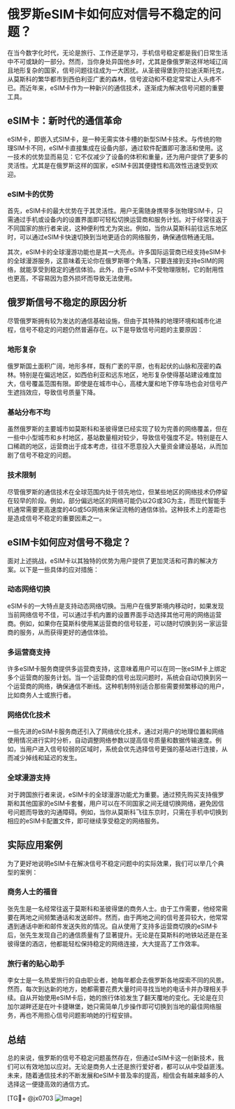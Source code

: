 # 俄罗斯eSIM卡如何应对信号不稳定的问题？

在当今数字化时代，无论是旅行、工作还是学习，手机信号稳定都是我们日常生活中不可或缺的一部分。然而，当你身处异国他乡时，尤其是像俄罗斯这样地域辽阔且地形复杂的国家，信号问题往往成为一大困扰。从圣彼得堡到符拉迪沃斯托克，从莫斯科的繁华都市到西伯利亚广袤的森林，信号波动和不稳定常常让人头疼不已。而近年来，eSIM卡作为一种新兴的通信技术，逐渐成为解决信号问题的重要工具。

## eSIM卡：新时代的通信革命

eSIM卡，即嵌入式SIM卡，是一种无需实体卡槽的新型SIM卡技术。与传统的物理SIM卡不同，eSIM卡直接集成在设备内部，通过软件配置即可激活和使用。这一技术的优势显而易见：它不仅减少了设备的体积和重量，还为用户提供了更多的灵活性。尤其是在俄罗斯这样的国家，eSIM卡因其便捷性和高效性迅速受到欢迎。

### eSIM卡的优势

首先，eSIM卡的最大优势在于其灵活性。用户无需随身携带多张物理SIM卡，只需通过手机或设备内的设置界面即可轻松切换运营商和服务计划。对于经常往返于不同国家的旅行者来说，这种便利性尤为突出。例如，当你从莫斯科前往远东地区时，可以通过eSIM卡快速切换到当地更适合的网络服务，确保通信畅通无阻。

其次，eSIM卡的全球漫游功能也是其一大亮点。许多国际运营商已经支持eSIM卡的全球漫游服务，这意味着无论你在俄罗斯哪个角落，只要连接到支持eSIM的网络，就能享受到稳定的通信体验。此外，由于eSIM卡不受物理限制，它的耐用性也更高，不容易因为意外损坏而导致无法使用。

## 俄罗斯信号不稳定的原因分析

尽管俄罗斯拥有较为发达的通信基础设施，但由于其特殊的地理环境和城市化进程，信号不稳定的问题仍然普遍存在。以下是导致信号问题的主要原因：

### 地形复杂

俄罗斯国土面积广阔，地形多样，既有广袤的平原，也有起伏的山脉和茂密的森林。特别是在偏远地区，如西伯利亚和远东地区，地形复杂使得基站建设难度加大，信号覆盖范围有限。即使是在城市中心，高楼大厦和地下停车场也会对信号产生遮挡效应，导致信号质量下降。

### 基站分布不均

虽然俄罗斯的主要城市如莫斯科和圣彼得堡已经实现了较为完善的网络覆盖，但在一些中小型城市和乡村地区，基站数量相对较少，导致信号强度不足。特别是在人口稀疏的地区，运营商出于成本考虑，往往不愿意投入大量资金建设基站，从而加剧了信号不稳定的问题。

### 技术限制

尽管俄罗斯的通信技术在全球范围内处于领先地位，但某些地区的网络技术仍停留在较早的阶段。例如，部分偏远地区的网络可能仍以2G或3G为主，而现代智能手机通常需要更高速度的4G或5G网络来保证流畅的通信体验。这种技术上的差距也是造成信号不稳定的重要因素之一。

## eSIM卡如何应对信号不稳定？

面对上述挑战，eSIM卡以其独特的优势为用户提供了更加灵活和可靠的解决方案。以下是一些具体的应对措施：

### 动态网络切换

eSIM卡的一大特点是支持动态网络切换。当用户在俄罗斯境内移动时，如果发现当前网络信号不佳，可以通过手机内置的设置界面手动选择其他可用的网络运营商。例如，如果你在莫斯科使用某运营商的信号较差，可以随时切换到另一家运营商的服务，从而获得更好的通信体验。

### 多运营商支持

许多eSIM卡服务商提供多运营商支持，这意味着用户可以在同一张eSIM卡上绑定多个运营商的服务计划。当一个运营商的信号出现问题时，系统会自动切换到另一个运营商的网络，确保通信不断线。这种机制特别适合那些需要频繁移动的用户，比如商务人士或旅行者。

### 网络优化技术

一些先进的eSIM卡服务商还引入了网络优化技术，通过对用户的地理位置和网络使用情况进行实时分析，自动调整网络参数以提高信号质量和数据传输速度。例如，当用户进入信号较弱的区域时，系统会优先选择信号更强的基站进行连接，从而减少掉线和延迟的发生。

### 全球漫游支持

对于跨国旅行者来说，eSIM卡的全球漫游功能尤为重要。通过预先购买支持俄罗斯和其他国家的eSIM卡套餐，用户可以在不同国家之间无缝切换网络，避免因信号问题而导致的沟通障碍。例如，当你从莫斯科飞往东京时，只需在手机中切换到相应的eSIM卡配置文件，即可继续享受稳定的网络服务。

## 实际应用案例

为了更好地说明eSIM卡在解决信号不稳定问题中的实际效果，我们可以举几个典型的案例：

### 商务人士的福音

张先生是一名经常往返于莫斯科和圣彼得堡的商务人士。由于工作需要，他经常需要在两地之间频繁通话和发送邮件。然而，由于两地之间的信号差异较大，他常常遇到通话中断和邮件发送失败的情况。自从使用了支持多运营商切换的eSIM卡后，张先生发现自己的通信质量有了显著提升。无论是在莫斯科的地铁站还是在圣彼得堡的酒店，他都能轻松保持稳定的网络连接，大大提高了工作效率。

### 旅行者的贴心助手

李女士是一名热爱旅行的自由职业者，她每年都会去俄罗斯各地探索不同的风景。然而，每次到达新的地方，她都需要花费大量时间寻找当地的电话卡并办理相关手续。自从开始使用eSIM卡后，她的旅行体验发生了翻天覆地的变化。无论是在贝加尔湖畔还是在叶卡捷琳堡，她只需简单几步操作即可切换到当地的最佳网络服务，再也不用担心信号问题影响她的行程安排。

## 总结

总的来说，俄罗斯的信号不稳定问题虽然存在，但通过eSIM卡这一创新技术，我们可以有效地加以应对。无论是商务人士还是旅行爱好者，都可以从中受益匪浅。未来，随着通信技术的不断发展和eSIM卡普及率的提高，相信会有越来越多的人选择这一便捷高效的通信方式。

[TG💪+ @jx0703 ![Image](https://github.com/user-attachments/assets/dbca1d08-cadb-493c-b0ec-ad6f7a83f270)]
